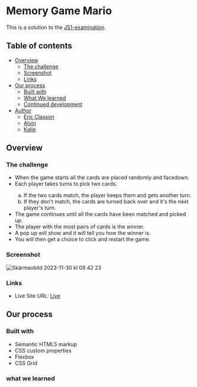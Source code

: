 # Memory Game Mario

This is a solution to the [JS1-examination](https://github.com/fe22-kyh/js1-examiniation).

## Table of contents

- [Overview](#overview)
  - [The challenge](#the-challenge)
  - [Screenshot](#screenshot)
  - [Links](#links)
- [Our process](#our-process)
  - [Built with](#built-with)
  - [What We learned](#what-we-learned)
  - [Continued development](#continued-development)
- [Author](#author)
  - [Eric Classon](#eric-classon)
  - [Alvin ](#alvin-)
  - [Kalle ](#kalle-)

## Overview

### The challenge

<ul>
    <li>When the game starts all the cards are placed randomly and facedown.</li>
    <li>Each player takes turns to pick two cards.</li>
    <ol type="a">
        <li>If the two cards match, the player keeps them and gets another turn.</li>
        <li>If they don't match, the cards are turned back over and it's the next player's turn.</li>
    </ol>
    <li>The game continues until all the cards have been matched and picked up.</li>
    <li>The player with the most pairs of cards is the winner.</li>
    <li>A pop up will show and it will tell you how the winner is.</li>
    <li>You will then get a choice to click and restart the game.</li>
</ul>

### Screenshot

![Skärmavbild 2023-11-30 kl  09 42 23](https://github.com/EricClasson/Memory-Game/assets/142800136/93acd5b0-4f3d-430c-8ec2-190c228c44b8)

### Links

- Live Site URL: [Live](https://ehnwall.github.io/Memory-Game/)

## Our process

### Built with

- Semantic HTML5 markup
- CSS custom properties
- Flexbox
- CSS Grid

### what we learned
